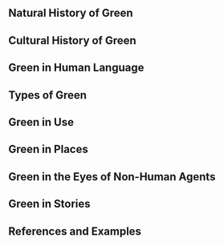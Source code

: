 
## Natural History of Green

## Cultural History of Green

## Green in Human Language

## Types of Green

## Green in Use

## Green in Places

## Green in the Eyes of Non-Human Agents
## Green in Stories

## References and Examples
